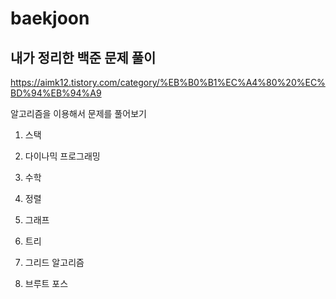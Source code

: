 # baekjoon
## 내가 정리한 백준 문제 풀이

https://aimk12.tistory.com/category/%EB%B0%B1%EC%A4%80%20%EC%BD%94%EB%94%A9

알고리즘을 이용해서 문제를 풀어보기 

1. 스택

2. 다이나믹 프로그래밍

3. 수학

4. 정렬

5. 그래프

6. 트리

7. 그리드 알고리즘

8. 브루트 포스

